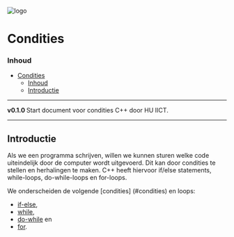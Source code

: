 ![logo](../c++/img/ISO_C++_Logo.svg) [](logo-id)

# Condities

### Inhoud[](toc-id)

- [Condities](#condities)
    - [Inhoud](#inhoud)
  - [Introductie](#introductie)

---

**v0.1.0 [](version-id)** Start document voor condities C++ door HU IICT[](author-id).

---
## Introductie

Als we een programma schrijven, willen we kunnen sturen welke code uiteindelijk door de computer wordt uitgevoerd. Dit kan door condities te stellen en herhalingen te maken. C++ heeft hiervoor if/else statements, while-loops, do-while-loops en for-loops. 

We onderscheiden de volgende [condities] (#condities) en loops: 
- [if-else](#if-else),
- [while](#while),
- [do-while](#do-while) en 
- [for](#for).
